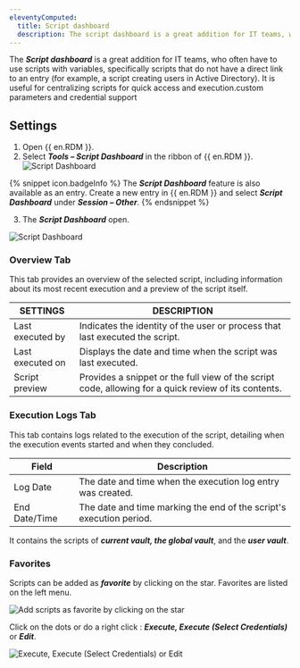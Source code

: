 ```yaml
---
eleventyComputed:
  title: Script dashboard 
  description: The script dashboard is a great addition for IT teams, who often have to use scripts with variables, specifically scripts which do not have a direct link with an entry.
---
```


The ***Script dashboard*** is a great addition for IT teams, who often have to use scripts with variables, specifically scripts that do not have a direct link to an entry (for example, a script creating users in Active Directory). It is useful for centralizing scripts for quick access and execution.custom parameters and credential support 


## Settings

1. Open {{ en.RDM }}.
1. Select ***Tools – Script Dashboard*** in the ribbon of {{ en.RDM }}.
![Script Dashboard](https://webdevolutions.blob.core.windows.net/docs/en/rdm/windows/RDM6000_2024_1.png)

{% snippet icon.badgeInfo %}
The ***Script Dashboard*** feature is also available as an entry. Create a new entry in {{ en.RDM }} and select ***Script Dashboard*** under ***Session – Other***.
{% endsnippet %}

3. The ***Script Dashboard*** open.

![Script Dashboard](https://webdevolutions.blob.core.windows.net/docs/en/rdm/windows/RDM6003_2024_1.png)

### Overview Tab

This tab provides an overview of the selected script, including information about its most recent execution and a preview of the script itself.

| SETTINGS            | DESCRIPTION                                                                                       |
|------------------|---------------------------------------------------------------------------------------------------|
| Last executed by | Indicates the identity of the user or process that last executed the script.                      |
| Last executed on | Displays the date and time when the script was last executed.                                     |
| Script preview   | Provides a snippet or the full view of the script code, allowing for a quick review of its contents. |

### Execution Logs Tab

This tab contains logs related to the execution of the script, detailing when the execution events started and when they concluded.

| Field            | Description                                                           |
|------------------|-----------------------------------------------------------------------|
| Log Date       | The date and time when the execution log entry was created.           |
| End Date/Time  | The date and time marking the end of the script's execution period.  |


It contains the scripts of ***current vault, the global vault***, and the ***user vault***.

### Favorites

 Scripts can be added as ***favorite*** by clicking on the star. Favorites are listed on the left menu. 

![Add scripts as favorite by clicking on the star](https://webdevolutions.blob.core.windows.net/docs/en/rdm/windows/RDM6001_2024_1.png)

Click on the dots or do a right click : ***Execute, Execute (Select Credentials)*** or ***Edit***. 

![Execute, Execute (Select Credentials) or Edit](https://webdevolutions.blob.core.windows.net/docs/en/rdm/windows/RDM6002_2024_1.png)
